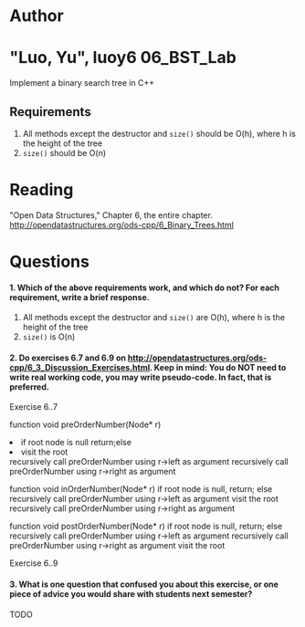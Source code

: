 Author
==========
"Luo, Yu", luoy6
06_BST_Lab
==============

Implement a binary search tree in C++

Requirements
------------

1. All methods except the destructor and `size()` should be O(h), where h is the height of the tree
2. `size()` should be O(n)

Reading
=======
"Open Data Structures," Chapter 6, the entire chapter. http://opendatastructures.org/ods-cpp/6_Binary_Trees.html

Questions
=========

#### 1. Which of the above requirements work, and which do not? For each requirement, write a brief response.

1. All methods except the destructor and `size()` are O(h), where h is the height of the tree
2. `size()` is O(n)

#### 2. Do exercises 6.7 and 6.9 on http://opendatastructures.org/ods-cpp/6_3_Discussion_Exercises.html. Keep in mind: You do NOT need to write real working code, you may write pseudo-code. In fact, that is preferred.

Exercise 6..7  

function void preOrderNumber(Node* r)
 <li>if root node is null return;</li?
 <li>else</li>
	<li>visit the root</li>
	recursively call preOrderNumber using r->left as argument
	recursively call preOrderNumber using r->right as argument

function void inOrderNumber(Node* r)
   if root node is null, return;
   else
		recursively call preOrderNumber using r->left as argument
		visit the root
		recursively call preOrderNumber using r->right as argument
		
function void postOrderNumber(Node* r)
   if root node is null, return;
   else
		recursively call preOrderNumber using r->left as argument
		recursively call preOrderNumber using r->right as argument
		visit the root
		
Exercise 6..9   
#### 3. What is one question that confused you about this exercise, or one piece of advice you would share with students next semester?

TODO
